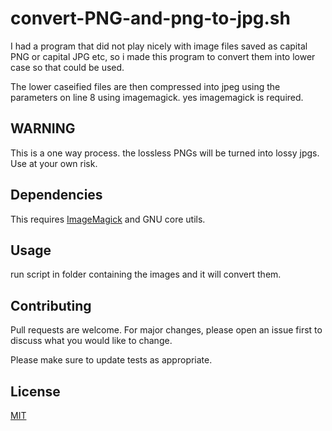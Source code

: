 # convert-PNG-and-png-to-jpg.sh
I had a program that did not play nicely with image files saved as capital PNG or capital JPG etc, so i made this program to convert them into lower case so that could be used.

The lower caseified  files are then compressed into jpeg using the parameters on line 8 using imagemagick. yes imagemagick is required.

## WARNING
This is a one way process. the lossless PNGs will be turned into lossy jpgs. Use at your own risk.

## Dependencies
This requires [ImageMagick](https://github.com/ImageMagick/ImageMagick) and GNU core utils.
## Usage
run script in folder containing the images and it will convert them.

## Contributing
Pull requests are welcome. For major changes, please open an issue first to discuss what you would like to change.

Please make sure to update tests as appropriate.

## License
[MIT](https://choosealicense.com/licenses/mit/)
